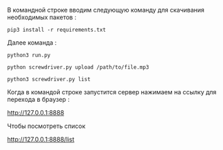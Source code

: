 В командной строке вводим следующую команду для скачивания необходимых пакетов :

`pip3 install -r requirements.txt`

Далее команда :

`python3 run.py`

`python screwdriver.py upload /path/to/file.mp3`

`python3 screwdriver.py list`

Когда в командой строке запустится сервер нажимаем на ссылку для перехода в браузер :

http://127.0.0.1:8888

Чтобы посмотреть список 

http://127.0.0.1:8888/list
